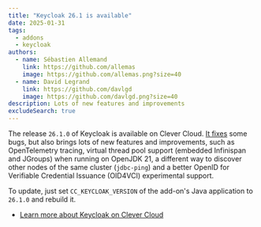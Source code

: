 ```yaml
---
title: "Keycloak 26.1 is available"
date: 2025-01-31
tags:
  - addons
  - keycloak
authors:
  - name: Sébastien Allemand
    link: https://github.com/allemas
    image: https://github.com/allemas.png?size=40
  - name: David Legrand
    link: https://github.com/davlgd
    image: https://github.com/davlgd.png?size=40
description: Lots of new features and improvements
excludeSearch: true
---
```


The release `26.1.0` of Keycloak is available on Clever Cloud. [It fixes](https://github.com/keycloak/keycloak/releases/26.1.0) some bugs, but also brings lots of new features and improvements, such as OpenTelemetry tracing, virtual thread pool support (embedded Infinispan and JGroups) when running on OpenJDK 21, a different way to discover other nodes of the same cluster (`jdbc-ping`) and a better OpenID for Verifiable Credential Issuance (OID4VCI) experimental support.

To update, just set `CC_KEYCLOAK_VERSION` of the add-on's Java application to `26.1.0` and rebuild it.

- [Learn more about Keycloak on Clever Cloud](/doc/addons/keycloak)
